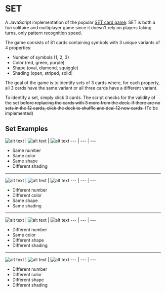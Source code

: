 # SET
A JavaScript implementation of the popular [SET card game](https://en.wikipedia.org/wiki/Set_(card_game)).  SET is both a fun solitaire and multiplayer game since it doesn't rely on players taking turns, only pattern recognition speed.

The game consists of 81 cards containing symbols with 3 unique variants of 4 properties: 
* Number of symbols (1, 2, 3)
* Color (red, green, purple)
* Shape (oval, diamond, squiggle)
* Shading (open, striped, solid)

The goal of the game is to identify sets of 3 cards where, for each property, all 3 cards have the same variant or all three cards have a different variant.

To identify a set, simply click 3 cards.  The script checks for the validity of the set ~~before replacing the cards with 3 more from the deck.  If there are no sets in the 12 cards, click the deck to shuffle and deal 12 new cards.~~ (To be implemented)

## Set Examples 
![alt text](https://github.com/jpritcha3-14/set-card-game/blob/master/cards/4.png) | 
![alt text](https://github.com/jpritcha3-14/set-card-game/blob/master/cards/13.png) | 
![alt text](https://github.com/jpritcha3-14/set-card-game/blob/master/cards/22.png)
--- | --- | ---
* Same number
* Same color
* Same shape
* Different shading
***
![alt text](https://github.com/jpritcha3-14/set-card-game/blob/master/cards/24.png) | 
![alt text](https://github.com/jpritcha3-14/set-card-game/blob/master/cards/52.png) | 
![alt text](https://github.com/jpritcha3-14/set-card-game/blob/master/cards/80.png)
--- | --- | ---
* Different number
* Different color
* Same shape
* Same shading
***
![alt text](https://github.com/jpritcha3-14/set-card-game/blob/master/cards/77.png) | 
![alt text](https://github.com/jpritcha3-14/set-card-game/blob/master/cards/54.png) | 
![alt text](https://github.com/jpritcha3-14/set-card-game/blob/master/cards/70.png)
--- | --- | ---
* Different number
* Same color
* Different shape
* Different shading
***
![alt text](https://github.com/jpritcha3-14/set-card-game/blob/master/cards/16.png) | 
![alt text](https://github.com/jpritcha3-14/set-card-game/blob/master/cards/32.png) | 
![alt text](https://github.com/jpritcha3-14/set-card-game/blob/master/cards/72.png)
--- | --- | ---
* Different number
* Different color
* Different shape
* Different shading
